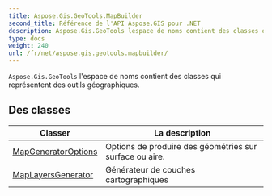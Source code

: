```yaml
---
title: Aspose.Gis.GeoTools.MapBuilder
second_title: Référence de l'API Aspose.GIS pour .NET
description: Aspose.Gis.GeoTools lespace de noms contient des classes qui représentent des outils géographiques.
type: docs
weight: 240
url: /fr/net/aspose.gis.geotools.mapbuilder/
---
```

`Aspose.Gis.GeoTools` l'espace de noms contient des classes qui représentent des outils géographiques.

## Des classes

| Classer | La description |
| --- | --- |
| [MapGeneratorOptions](./mapgeneratoroptions/) | Options de produire des géométries sur surface ou aire. |
| [MapLayersGenerator](./maplayersgenerator/) | Générateur de couches cartographiques |



